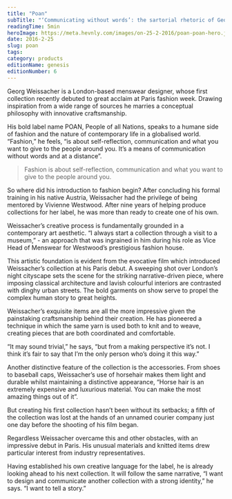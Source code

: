 ```yaml
---
title: "Poan"
subTitle: "‘Communicating without words’: the sartorial rhetoric of Georg Weissacher"
readingTime: 5min
heroImage: https://meta.hevnly.com/images/on-25-2-2016/poan-poan-hero.jpg
date: 2016-2-25
slug: poan
tags:
category: products
editionName: genesis
editionNumber: 6
---
```


Georg Weissacher is a London-based menswear designer, whose first collection recently debuted to great acclaim at Paris fashion week. Drawing inspiration from a wide range of sources he marries a conceptual philosophy with innovative craftsmanship.

His bold label name POAN, People of all Nations, speaks to a humane side of fashion and the nature of contemporary life in a globalised world. “Fashion,” he feels, “is about self-reflection, communication and what you want to give to the people around you. It’s a means of communication without words and at a distance”.

>Fashion is about self-reflection, communication and what you want to give to the people around you.

So where did his introduction to fashion begin? After concluding his formal training in his native Austria, Weissacher had the privilege of being mentored by Vivienne Westwood. After nine years of helping produce collections for her label, he was more than ready to create one of his own.

Weissacher’s creative process is fundamentally grounded in a contemporary art aesthetic. “I always start a collection through a visit to a museum,” -  an approach that was ingrained in him during his role as Vice Head of Menswear for Westwood’s prestigious fashion house.

This artistic foundation is evident from the evocative film which introduced Weissacher’s collection at his Paris debut. A sweeping shot over London’s night cityscape sets the scene for the striking narrative-driven piece, where imposing classical architecture and lavish colourful interiors are contrasted with dinghy urban streets. The bold garments on show serve to propel the complex human story to great heights.

Weissacher’s exquisite items are all the more impressive given the painstaking craftsmanship behind their creation. He has pioneered a technique in which the same yarn is used both to knit and to weave, creating pieces that are both coordinated and comfortable.

“It may sound trivial,” he says, “but from a making perspective it’s not. I think it’s fair to say that I’m the only person who’s doing it this way.”

Another distinctive feature of the collection is the accessories. From shoes to baseball caps, Weissacher’s use of horsehair makes them light and durable whilst maintaining a distinctive appearance, “Horse hair is an extremely expensive and luxurious material. You can make the most amazing things out of it”.

But creating his first collection hasn’t been without its setbacks; a fifth of the collection was lost at the hands of an unnamed courier company just one day before the shooting of his film began.

Regardless Weissacher overcame this and other obstacles, with an impressive debut in Paris. His unusual materials and knitted items drew particular interest from industry representatives.

Having established his own creative language for the label, he is already looking ahead to his next collection. It will follow the same narrative, “I want to design and communicate another collection with a strong identity,” he says. “I want to tell a story.”
